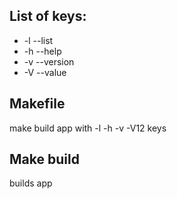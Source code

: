 ## **List of keys:**
+ -l --list
+ -h --help
+ -v --version
+ -V --value


## **Makefile**
make build app with -l -h -v -V12 keys

## **Make build**
builds app
